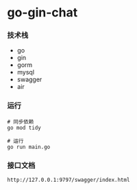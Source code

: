 # go-gin-chat

### 技术栈

- go
- gin
- gorm
- mysql
- swagger
- air

### 运行

```shell
# 同步依赖
go mod tidy

# 运行
go run main.go
```

### 接口文档
```code
http://127.0.0.1:9797/swagger/index.html
```

